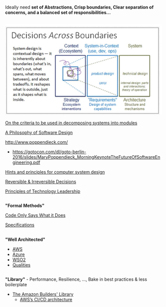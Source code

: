 Ideally need **set of Abstractions, Crisp boundaries, Clear separation of concerns, and a balanced set of responsibilities...**

##

![](../images/Decisions%20across%20boundaries.jpeg)

[On the criteria to be used in decomposing systems into modules](https://blog.acolyer.org/2016/09/05/on-the-criteria-to-be-used-in-decomposing-systems-into-modules/)

[A Philosophy of Software Design](https://www.amazon.com/Philosophy-Software-Design-John-Ousterhout/dp/1732102201)

http://www.poppendieck.com/
* https://gotocon.com/dl/goto-berlin-2016/slides/MaryPoppendieck_MorningKeynoteTheFutureOfSoftwareEngineering.pdf

[Hints and principles for computer system design](https://www.microsoft.com/en-us/research/uploads/prod/2019/09/Hints-137-short.pdf)

[Reversible & Irreversible Decisions](https://www.bredemeyer.com/whatis.htm)

[Principles of Technology Leadership](https://www.youtube.com/watch?v=9QMGAtxUlAc)

##

**"Formal Methods"**

[Code Only Says What it Does](https://brooker.co.za/blog/2020/06/23/code.html)

[Specifications](../System/Specs.md)


##

**"Well Architected"**

* [AWS](https://aws.amazon.com/architecture)
* [Azure](https://azure.microsoft.com/en-us/blog/introducing-the-microsoft-azure-wellarchitected-framework/)
* [WSO2](https://github.com/wso2/reference-architecture)
* [Qualities](https://github.com/mtnygard/architecture-qualities)

##

**"Library"** - Performance, Resilience, ..., Bake in best practices & less boilerplate

* [The Amazon Builders' Library](https://aws.amazon.com/builders-library/)
  * [AWS’s CI/CD architecture](https://aws.amazon.com/builders-library/automating-safe-hands-off-deployments/)



